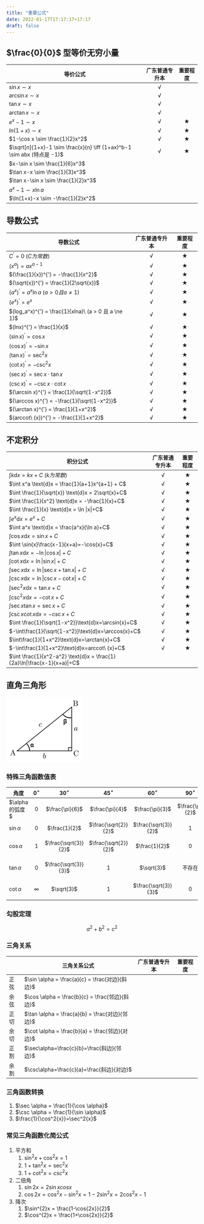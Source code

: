 ```yaml
---
title: "重要公式"
date: 2022-01-17T17:17:17+17:17
draft: false
---
```


<!--more-->

## $\frac{0}{0}$ 型等价无穷小量



| 等价公式                                                     | 广东普通专升本 |  重要程度  |
| ------------------------------------------------------------ | :------------: | :--------: |
| $\sin x \sim x$                                              |       √        |            |
| $\arcsin x \sim x$                                           |       √        |            |
| $\tan x \sim x$                                              |       √        |            |
| $\arctan x \sim x$                                           |       √        |            |
| $e^x-1 \sim x$                                               |       √        | $\bigstar$ |
| $ln(1+x) \sim x$                                             |       √        | $\bigstar$ |
| $1-\cos x \sim \frac{1}{2}x^2$                               |       √        | $\bigstar$ |
| $\sqrt[n]{1+x}-1 \sim \frac{x}{n} \iff (1+ax)^b-1 \sim abx (特点是 -1)$ |       √        | $\bigstar$ |
| $x-\sin x \sim \frac{1}{6}x^3$                               |                |            |
| $\tan x-x \sim \frac{1}{3}x^3$                               |                |            |
| $\tan x-\sin x \sim \frac{1}{2}x^3$                          |                |            |
| $a^x-1 \sim x\ln a$                                          |                |            |
| $\ln(1+x)-x \sim -\frac{1}{2}x^2$                            |                |            |

## 导数公式

| 导数公式                                             | 广东普通专升本 |  重要程度  |
| ---------------------------------------------------- | :------------: | :--------: |
| $C^{'} = 0\ (C为常数)$                               |       √        | $\bigstar$ |
| $(x^a) = ax^{a-1}$                                   |       √        | $\bigstar$ |
| $(\frac{1}{x})^{'} = -\frac{1}{x^2}$                 |       √        | $\bigstar$ |
| $(\sqrt{x})^{'} = \frac{1}{2\sqrt{x}}$               |       √        | $\bigstar$ |
| $(a^x)^{'} = a^x\ln a\ (a > 0 且 a \ne 1)$           |       √        | $\bigstar$ |
| $(e^x)^{'} = e^x$                                    |       √        | $\bigstar$ |
| $(log_a^x)^{'} = \frac{1}{xlna}\ (a > 0 且 a \ne 1)$ |       √        | $\bigstar$ |
| $(lnx)^{'} = \frac{1}{x}$                            |       √        | $\bigstar$ |
| $(\sin x)^{'} = \cos x$                              |       √        | $\bigstar$ |
| $(\cos x)^{'} = -\sin x$                             |       √        | $\bigstar$ |
| $(\tan x)^{'} = \sec^2{x}$                           |       √        | $\bigstar$ |
| $(\cot x)^{'} = -\csc^2{x}$                          |       √        | $\bigstar$ |
| $(\sec x)^{'} = \sec x \cdot \tan x$                 |       √        | $\bigstar$ |
| $(\csc x)^{'} = -\csc x \cdot \cot x$                |       √        | $\bigstar$ |
| $(\arcsin x)^{'} = \frac{1}{\sqrt{1-x^2}}$           |       √        | $\bigstar$ |
| $(\arccos x)^{'} = -\frac{1}{\sqrt{1-x^2}}$          |       √        | $\bigstar$ |
| $(\arctan x)^{'} = \frac{1}{1+x^2}$                  |       √        | $\bigstar$ |
| $(arccot\ {x})^{'} = -\frac{1}{1+x^2}$               |       √        | $\bigstar$ |

## 不定积分

| 积分公式                                                     | 广东普通专升本 |  重要程度  |
| ------------------------------------------------------------ | :------------: | :--------: |
| $\int k \text{d}x = kx+C\ (k为常数)$                         |       √        | $\bigstar$ |
| $\int x^a \text{d}x = \frac{1}{a+1}x^{a+1} + C$              |       √        | $\bigstar$ |
| $\int \frac{1}{\sqrt{x}} \text{d}x = 2\sqrt{x}+C$            |       √        | $\bigstar$ |
| $\int \frac{1}{x^2} \text{d}x = -\frac{1}{x}+C$              |       √        | $\bigstar$ |
| $\int \frac{1}{x} \text{d}x = \ln \|x\|+C$                   |       √        | $\bigstar$ |
| $\int e^x \text{d}x = e^x + C$                               |       √        | $\bigstar$ |
| $\int a^x \text{d}x = \frac{a^x}{\ln a}+C$                   |       √        | $\bigstar$ |
| $\int \cos{x}\text{d}x=\sin{x}+C$                            |       √        | $\bigstar$ |
| $\int \sin{x}\frac{x-1}{x+a}=-\cos{x}+C$                     |       √        | $\bigstar$ |
| $\int \tan{x}\text{d}x=-\ln{\|\cos{x}\|}+C$                  |       √        | $\bigstar$ |
| $\int \cot{x}\text{d}x=\ln\|\sin{x}\|+C$                     |       √        | $\bigstar$ |
| $\int \sec{x}\text{d}x=\ln\|\sec{x}+\tan{x}\|+C$             |       √        | $\bigstar$ |
| $\int \csc{x}\text{d}x=\ln\|\csc{x}-\cot{x}\|+C$             |       √        | $\bigstar$ |
| $\int \sec^2{x}\text{d}x=\tan{x}+C$                          |       √        | $\bigstar$ |
| $\int \csc^2{x}\text{d}x=-\cot{x}+C$                         |       √        | $\bigstar$ |
| $\int \sec{x}\tan{x}=\sec{x}+C$                              |       √        | $\bigstar$ |
| $\int \csc{x}\cot{x}\text{d}x=-\csc{x}+C$                    |       √        | $\bigstar$ |
| $\int \frac{1}{\sqrt{1-x^2}}\text{d}x=\arcsin{x}+C$          |       √        | $\bigstar$ |
| $-\int\frac{1}{\sqrt{1-x^2}}\text{d}x=\arccos{x}+C$          |       √        | $\bigstar$ |
| $\int\frac{1}{1+x^2}\text{d}x=\arctan{x}+C$                  |       √        | $\bigstar$ |
| $-\int\frac{1}{1+x^2}\text{d}x=arccot\ {x}+C$                |       √        | $\bigstar$ |
| $\int \frac{1}{x^2-a^2} \text{d}x = \frac{1}{2a}\ln\|\frac{x-1}{x+a}\|+C$ |                |            |

## 直角三角形

![](/higher_mathematics/important-1.png)

### 特殊三角函数值表

| 角度           | $0^{\circ}$ |     $30^{\circ}$     |     $45^{\circ}$     |     $60^{\circ}$     |  $90^{\circ}$   |     $120^{\circ}$     |     $135^{\circ}$     |     $150^{\circ}$     | $180^{\circ}$ |
| -------------- | :---------: | :------------------: | :------------------: | :------------------: | :-------------: | :-------------------: | :-------------------: | :-------------------: | :-----------: |
| $\alpha的弧度$ |     $0$     |   $\frac{\pi}{6}$    |   $\frac{\pi}{4}$    |   $\frac{\pi}{3}$    | $\frac{\pi}{2}$ |   $\frac{2\pi}{3}$    |   $\frac{3\pi}{4}$    |   $\frac{5\pi}{6}$    |     $\pi$     |
| $\sin\alpha$   |     $0$     |    $\frac{1}{2}$     | $\frac{\sqrt{2}}{2}$ | $\frac{\sqrt{3}}{2}$ |       $1$       | $\frac{\sqrt{3}}{2}$  | $\frac{\sqrt{3}}{2}$  |     $\frac{1}{2}$     |      $0$      |
| $\cos\alpha$   |     $1$     | $\frac{\sqrt{3}}{2}$ | $\frac{\sqrt{2}}{2}$ |    $\frac{1}{2}$     |       $0$       |    $-\frac{1}{2}$     | $-\frac{\sqrt{3}}{2}$ | $-\frac{\sqrt{3}}{2}$ |     $-1$      |
| $\tan\alpha$   |     $0$     | $\frac{\sqrt{3}}{3}$ |          1           |      $\sqrt{3}$      |     不存在      |      $-\sqrt{3}$      |         $-1$          | $-\frac{\sqrt{3}}{3}$ |       0       |
| $\cot\alpha$   |  $\infty$   |      $\sqrt{3}$      |          1           | $\frac{\sqrt{3}}{3}$ |        0        | $-\frac{\sqrt{3}}{3}$ |         $-1$          |      $-\sqrt{3}$      |   $\infty$    |

### 勾股定理

$$
a^2+ b^2 = c^2
$$

### 三角关系

|      | 三角关系公式                                    | 广东普通专升本 | 重要程度 |
| ---- | ----------------------------------------------- | :------------: | :------: |
| 正弦 | $\sin \alpha = \frac{a}{c} = \frac{对边}{斜边}$ |                |          |
| 余弦 | $\cos \alpha = \frac{b}{c} = \frac{邻边}{斜边}$ |                |          |
| 正切 | $\tan \alpha = \frac{a}{b} = \frac{对边}{邻边}$ |                |          |
| 余切 | $\cot \alpha = \frac{b}{a} = \frac{邻边}{对边}$ |                |          |
| 正割 | $\sec\alpha=\frac{c}{b}=\frac{斜边}{邻边}$      |                |          |
| 余割 | $\csc\alpha=\frac{c}{a}=\frac{斜边}{对边}$      |                |          |

### 三角函数转换

1. $\sec \alpha = \frac{1}{\cos \alpha}$
2. $\csc \alpha = \frac{1}{\sin \alpha}$ 
3. $\frac{1}{\cos^2{x}}=\sec^2{x}$

### 常见三角函数化简公式

1. 平方和
   1. $\sin^{2}x + \cos^{2}x = 1$
   2. $1+\tan^{2}x = \sec^{2}x$
   3. $1+\cot^{2}x = csc^{2}x$
2. 二倍角
   1. $\sin{2x} = 2\sin{x}cos{x}$
   2. $\cos{2x} = \cos^{2}x - \sin^{2}x = 1 - 2\sin^{2}x = 2\cos^{2}x - 1$
3. 降次
   1. $\sin^{2}x = \frac{1-\cos{2x}}{2}$
   2. $\cos^{2}x = \frac{1+\cos{2x}}{2}$

